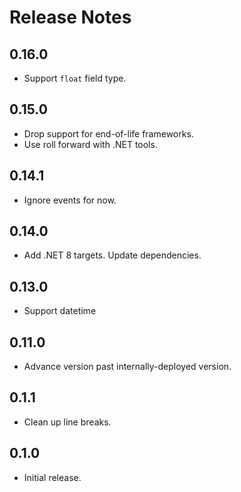 # Release Notes

## 0.16.0

* Support `float` field type.

## 0.15.0

* Drop support for end-of-life frameworks.
* Use roll forward with .NET tools.

## 0.14.1

* Ignore events for now.

## 0.14.0

* Add .NET 8 targets. Update dependencies.

## 0.13.0

* Support datetime

## 0.11.0

* Advance version past internally-deployed version.

## 0.1.1

* Clean up line breaks.

## 0.1.0

* Initial release.
